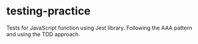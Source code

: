 # testing-practice
Tests for JavaScript function using Jest library. Following the AAA pattern and using the TDD approach.

